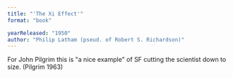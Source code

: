 ```yaml
---
title: "'The Xi Effect'"
format: "book"

yearReleased: "1950"
author: "Philip Latham (pseud. of Robert S. Richardson)"
---
```

For John Pilgrim this is "a nice example" of SF  cutting the scientist down to size. (Pilgrim 1963)
 